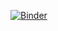 
[![Binder](https://mybinder.org/badge_logo.svg)](https://mybinder.org/v2/gh/DanielleQuinn/DIMA_week3/main?urlpath=rstudio)
